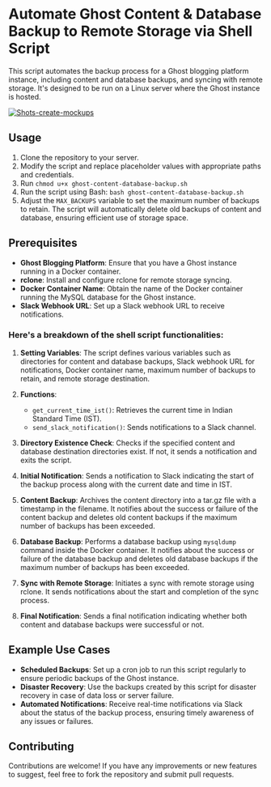 # Automate Ghost Content & Database Backup to Remote Storage via Shell Script

This script automates the backup process for a Ghost blogging platform instance, including content and database backups, and syncing with remote storage. It's designed to be run on a Linux server where the Ghost instance is hosted.

<a href="https://ibb.co/hc2JFn1"><img src="https://i.ibb.co/r35R2Lf/Shots-create-mockups.png" alt="Shots-create-mockups" border="0" /></a>

## Usage
1. Clone the repository to your server.
2. Modify the script and replace placeholder values with appropriate paths and credentials.
3. Run `chmod u+x ghost-content-database-backup.sh `
4. Run the script using Bash: `bash ghost-content-database-backup.sh`
5. Adjust the `MAX_BACKUPS` variable to set the maximum number of backups to retain. The script will automatically delete old backups of content and database, ensuring efficient use of storage space.

## Prerequisites

- **Ghost Blogging Platform**: Ensure that you have a Ghost instance running in a Docker container.
- **rclone**: Install and configure rclone for remote storage syncing.
- **Docker Container Name**: Obtain the name of the Docker container running the MySQL database for the Ghost instance.
- **Slack Webhook URL**: Set up a Slack webhook URL to receive notifications.


### Here's a breakdown of the shell script functionalities:

1. **Setting Variables**: The script defines various variables such as directories for content and database backups, Slack webhook URL for notifications, Docker container name, maximum number of backups to retain, and remote storage destination.

2. **Functions**: 
    - `get_current_time_ist()`: Retrieves the current time in Indian Standard Time (IST).
    - `send_slack_notification()`: Sends notifications to a Slack channel.

3. **Directory Existence Check**: Checks if the specified content and database destination directories exist. If not, it sends a notification and exits the script.

4. **Initial Notification**: Sends a notification to Slack indicating the start of the backup process along with the current date and time in IST.

5. **Content Backup**: Archives the content directory into a tar.gz file with a timestamp in the filename. It notifies about the success or failure of the content backup and deletes old content backups if the maximum number of backups has been exceeded.

6. **Database Backup**: Performs a database backup using `mysqldump` command inside the Docker container. It notifies about the success or failure of the database backup and deletes old database backups if the maximum number of backups has been exceeded.

7. **Sync with Remote Storage**: Initiates a sync with remote storage using rclone. It sends notifications about the start and completion of the sync process.

8. **Final Notification**: Sends a final notification indicating whether both content and database backups were successful or not.

## Example Use Cases

- **Scheduled Backups**: Set up a cron job to run this script regularly to ensure periodic backups of the Ghost instance.
- **Disaster Recovery**: Use the backups created by this script for disaster recovery in case of data loss or server failure.
- **Automated Notifications**: Receive real-time notifications via Slack about the status of the backup process, ensuring timely awareness of any issues or failures.


## Contributing

Contributions are welcome! If you have any improvements or new features to suggest, feel free to fork the repository and submit pull requests.
